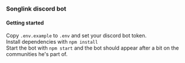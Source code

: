 ### Songlink discord bot

#### Getting started
Copy `.env.example` to `.env` and set your discord bot token.  
Install dependencies with `npm install`  
Start the bot with `npm start` and the bot should appear after a bit on the communities
he's part of.  
